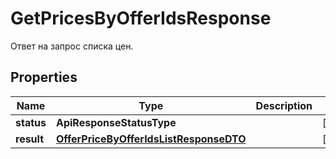 

# GetPricesByOfferIdsResponse

Ответ на запрос списка цен.

## Properties

Name | Type | Description | Notes
------------ | ------------- | ------------- | -------------
**status** | **ApiResponseStatusType** |  |  [optional]
**result** | [**OfferPriceByOfferIdsListResponseDTO**](OfferPriceByOfferIdsListResponseDTO.md) |  |  [optional]



